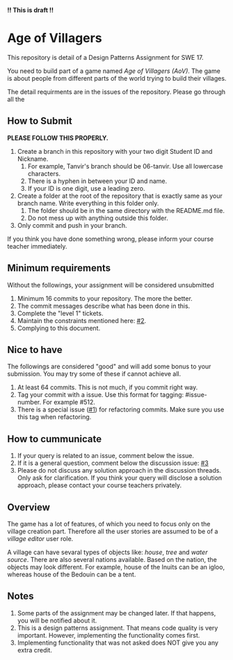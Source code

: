 **!! This is draft !!**

# Age of Villagers
This repository is detail of a Design Patterns Assignment for SWE 17.  

You need to build part of a game named _Age of Villagers (AoV)_. The game is about people from different parts of the world trying to build their villages.

The detail requirments are in the issues of the repository. Please go through all the 

## How to Submit
**PLEASE FOLLOW THIS PROPERLY.**
1. Create a branch in this repository with your two digit Student ID and Nickname. 
   1. For example, Tanvir's branch should be 06-tanvir. Use all lowercase characters.
   2. There is a hyphen in between your ID and name.
   3. If your ID is one digit, use a leading zero.
2. Create a folder at the root of the repository that is exactly same as your branch name. Write everything in this folder only.
   1. The folder should be in the same directory with the README.md file.
   2. Do not mess up with anything outside this folder.
3. Only commit and push in your branch.

If you think you have done something wrong, please inform your course teacher immediately.

## Minimum requirements
Without the followings, your assignment will be considered unsubmitted
1. Minimum 16 commits to your repository. The more the better.
2. The commit messages describe what has been done in this.
3. Complete the "level 1" tickets.
4. Maintain the constraints mentioned here: [#2](/../../issues/2).
5. Complying to this document.

## Nice to have
The followings are considered "good" and will add some bonus to your submission. You may try some of these if cannot achieve all.
1. At least 64 commits. This is not much, if you commit right way.
2. Tag your commit with a issue. Use this format for tagging: #issue-number. For example #512.
3. There is a special issue ([#1](/../../issues/1)) for refactoring commits. Make sure you use this tag when refactoring.

## How to cummunicate
1. If your query is related to an issue, comment below the issue.
1. If it is a general question, comment below the discussion issue: [#3](/../../issues/3)
1. Please do not discuss any solution approach in the discussion threads. Only ask for clarification. If you think your query will disclose a solution approach, please contact your course teachers privately.

## Overview
The game has a lot of features, of which you need to focus only on the village creation part. Therefore all the user stories are assumed to be of a _village editor_ user role.

A village can have sevaral types of objects like: _house_, _tree_ and _water source_. There are also several nations available. Based on the nation, the objects may look different. For example, house of the Inuits can be an igloo, whereas house of the Bedouin can be a tent.

## Notes
1. Some parts of the assignment may be changed later. If that happens, you will be notified about it.
1. This is a design patterns assignment. That means code quality is very important. However, implementing the functionality comes first.
1. Implementing functionality that was not asked does NOT give you any extra credit. 

